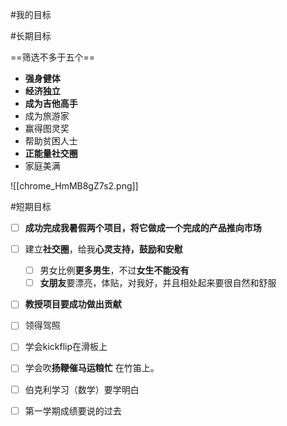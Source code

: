 #我的目标

#长期目标

==筛选不多于五个==
- **强身健体**
- **经济独立**
- **成为吉他高手**
- 成为旅游家
- 赢得图灵奖
- 帮助贫困人士
- **正能量社交圈**
- 家庭美满

![[chrome_HmMB8gZ7s2.png]]

#短期目标

- [ ] **成功完成我暑假两个项目，将它做成一个完成的产品推向市场**
- [ ] 建立**社交圈**，给我**心灵支持，鼓励和安慰**
	- [ ] 男女比例**更多男生**，不过**女生不能没有**
	- [ ] **女朋友**要漂亮，体贴，对我好，并且相处起来要很自然和舒服
- [ ] **教授项目要成功做出贡献**
- [ ] 领得驾照
- [ ] 学会kickflip在滑板上
- [ ] 学会吹**扬鞭催马运粮忙** 在竹笛上。
- [ ] 伯克利学习（数学）要学明白
- [ ] 第一学期成绩要说的过去





